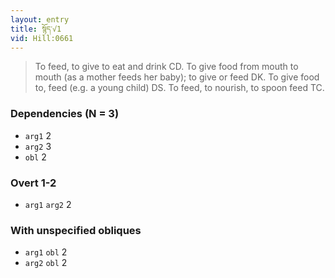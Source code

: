 ```yaml
---
layout: entry
title: སྙོད་√1
vid: Hill:0661
---
```

> To feed, to give to eat and drink CD\. To give food from mouth to mouth (as a mother feeds her baby); to give or feed DK\. To give food to, feed (e\.g\. a young child) DS\. To feed, to nourish, to spoon feed TC\.


### Dependencies (N = 3)
* `arg1` 2
* `arg2` 3
* `obl` 2


### Overt 1-2
* `arg1` `arg2` 2


### With unspecified obliques
* `arg1` `obl` 2
* `arg2` `obl` 2
